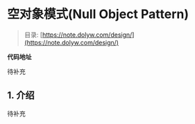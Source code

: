 # 空对象模式(Null Object Pattern)

> 目录: [https://note.dolyw.com/design/](https://note.dolyw.com/design/)

**代码地址**

待补充

## 1. 介绍

待补充